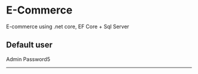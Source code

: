 # E-Commerce
E-commerce using .net core, EF Core + Sql Server

Default user 
---------------

Admin
Password5

--------------
